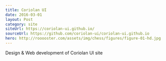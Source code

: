 ```yaml
---
title: Coriolan UI
date: 2016-03-01
layout: Post
category: site
siteUrl: https://coriolan-ui.github.io/
sourceUrl: https://github.com/coriolan-ui/coriolan-ui.github.io
hero: http://rooooster.com/assets/img/chess/figures/figure-01-hd.jpg
---
```


Design & Web development of Coriolan UI site
